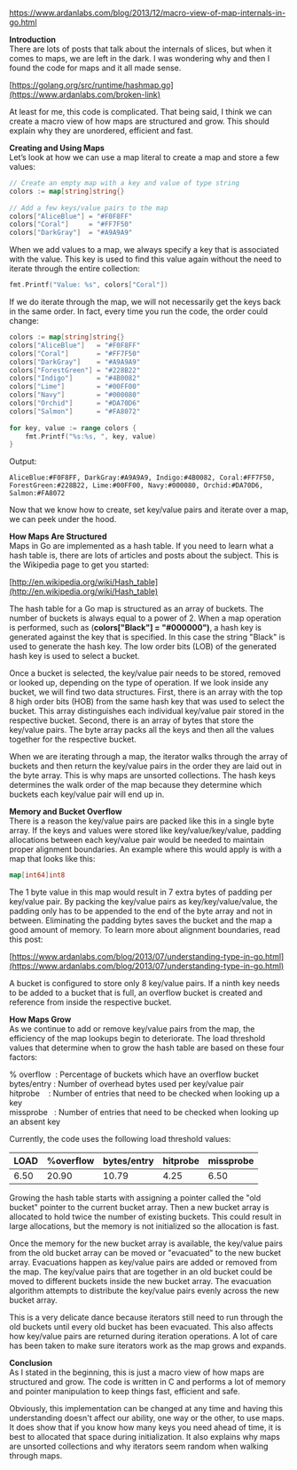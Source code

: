 https://www.ardanlabs.com/blog/2013/12/macro-view-of-map-internals-in-go.html

**Introduction**  
There are lots of posts that talk about the internals of slices, but when it comes to maps, we are left in the dark. I was wondering why and then I found the code for maps and it all made sense.  
  
[https://golang.org/src/runtime/hashmap.go](https://www.ardanlabs.com/broken-link)  
  
At least for me, this code is complicated. That being said, I think we can create a macro view of how maps are structured and grow. This should explain why they are unordered, efficient and fast.  
  
**Creating and Using Maps**  
Let’s look at how we can use a map literal to create a map and store a few values:  
  
```go
// Create an empty map with a key and value of type string  
colors := map[string]string{}  
  
// Add a few keys/value pairs to the map  
colors["AliceBlue"] = "#F0F8FF"  
colors["Coral"]     = "#FF7F50"  
colors["DarkGray"]  = "#A9A9A9"
```

When we add values to a map, we always specify a key that is associated with the value. This key is used to find this value again without the need to iterate through the entire collection:  
  
```go
fmt.Printf("Value: %s", colors["Coral"])
```

If we do iterate through the map, we will not necessarily get the keys back in the same order. In fact, every time you run the code, the order could change:  
  
```go
colors := map[string]string{}  
colors["AliceBlue"]   = "#F0F8FF"  
colors["Coral"]       = "#FF7F50"  
colors["DarkGray"]    = "#A9A9A9"  
colors["ForestGreen"] = "#228B22"  
colors["Indigo"]      = "#4B0082"  
colors["Lime"]        = "#00FF00"  
colors["Navy"]        = "#000080"  
colors["Orchid"]      = "#DA70D6"  
colors["Salmon"]      = "#FA8072"  
  
for key, value := range colors {  
    fmt.Printf("%s:%s, ", key, value)  
}  
```

Output:  
```
AliceBlue:#F0F8FF, DarkGray:#A9A9A9, Indigo:#4B0082, Coral:#FF7F50,  
ForestGreen:#228B22, Lime:#00FF00, Navy:#000080, Orchid:#DA70D6,  
Salmon:#FA8072
```

Now that we know how to create, set key/value pairs and iterate over a map, we can peek under the hood.  
  
**How Maps Are Structured**  
Maps in Go are implemented as a hash table. If you need to learn what a hash table is, there are lots of articles and posts about the subject. This is the Wikipedia page to get you started:  
  
[http://en.wikipedia.org/wiki/Hash_table](http://en.wikipedia.org/wiki/Hash_table)  
  
The hash table for a Go map is structured as an array of buckets. The number of buckets is always equal to a power of 2. When a map operation is performed, such as (**colors["Black"] = "#000000")**, a hash key is generated against the key that is specified. In this case the string "Black" is used to generate the hash key. The low order bits (LOB) of the generated hash key is used to select a bucket.  
  
Once a bucket is selected, the key/value pair needs to be stored, removed or looked up, depending on the type of operation. If we look inside any bucket, we will find two data structures. First, there is an array with the top 8 high order bits (HOB) from the same hash key that was used to select the bucket. This array distinguishes each individual key/value pair stored in the respective bucket. Second, there is an array of bytes that store the key/value pairs. The byte array packs all the keys and then all the values together for the respective bucket.  
  

When we are iterating through a map, the iterator walks through the array of buckets and then return the key/value pairs in the order they are laid out in the byte array. This is why maps are unsorted collections. The hash keys determines the walk order of the map because they determine which buckets each key/value pair will end up in.  
  
**Memory and Bucket Overflow**  
There is a reason the key/value pairs are packed like this in a single byte array. If the keys and values were stored like key/value/key/value, padding allocations between each key/value pair would be needed to maintain proper alignment boundaries. An example where this would apply is with a map that looks like this:  
  
```go
map[int64]int8
```
  
The 1 byte value in this map would result in 7 extra bytes of padding per key/value pair. By packing the key/value pairs as key/key/value/value, the padding only has to be appended to the end of the byte array and not in between. Eliminating the padding bytes saves the bucket and the map a good amount of memory. To learn more about alignment boundaries, read this post:  
  
[https://www.ardanlabs.com/blog/2013/07/understanding-type-in-go.html](https://www.ardanlabs.com/blog/2013/07/understanding-type-in-go.html)  
  
A bucket is configured to store only 8 key/value pairs. If a ninth key needs to be added to a bucket that is full, an overflow bucket is created and reference from inside the respective bucket.  
  
**How Maps Grow**  
As we continue to add or remove key/value pairs from the map, the efficiency of the map lookups begin to deteriorate. The load threshold values that determine when to grow the hash table are based on these four factors:  
  
% overflow  : Percentage of buckets which have an overflow bucket  
bytes/entry : Number of overhead bytes used per key/value pair  
hitprobe    : Number of entries that need to be checked when looking up a key  
missprobe   : Number of entries that need to be checked when looking up an absent key
  
Currently, the code uses the following load threshold values:  
  
| **LOAD** | **%overflow** | **bytes/entry** | **hitprobe** | **missprobe** |
| -------- | ------------- | --------------- | ------------ | ------------- |
| 6.50     | 20.90         | 10.79           | 4.25         | 6.50          |

Growing the hash table starts with assigning a pointer called the "old bucket" pointer to the current bucket array. Then a new bucket array is allocated to hold twice the number of existing buckets. This could result in large allocations, but the memory is not initialized so the allocation is fast.  
  
Once the memory for the new bucket array is available, the key/value pairs from the old bucket array can be moved or "evacuated" to the new bucket array. Evacuations happen as key/value pairs are added or removed from the map. The key/value pairs that are together in an old bucket could be moved to different buckets inside the new bucket array. The evacuation algorithm attempts to distribute the key/value pairs evenly across the new bucket array.  
  
This is a very delicate dance because iterators still need to run through the old buckets until every old bucket has been evacuated. This also affects how key/value pairs are returned during iteration operations. A lot of care has been taken to make sure iterators work as the map grows and expands.  
  
**Conclusion**  
As I stated in the beginning, this is just a macro view of how maps are structured and grow. The code is written in C and performs a lot of memory and pointer manipulation to keep things fast, efficient and safe.  
  
Obviously, this implementation can be changed at any time and having this understanding doesn't affect our ability, one way or the other, to use maps. It does show that if you know how many keys you need ahead of time, it is best to allocated that space during initialization. It also explains why maps are unsorted collections and why iterators seem random when walking through maps.